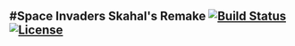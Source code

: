 #Space Invaders Skahal's Remake
[![Build Status](https://travis-ci.org/skahal/SpaceInvadersRemake.svg?branch=master)](https://travis-ci.org/skahal/SpaceInvadersRemake) [![License](http://img.shields.io/:license-MIT-blue.svg)](https://raw.githubusercontent.com/skahal/SpaceInvadersRemake/master/LICENSE)
--------
